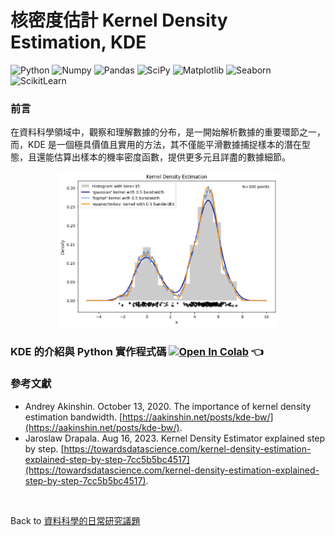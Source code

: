 # 核密度估計 Kernel Density Estimation, KDE

![Python](https://img.shields.io/badge/Python-3.10.12-blue.svg) ![Numpy](https://img.shields.io/badge/NumPy-1.25.2-range.svg) ![Pandas](https://img.shields.io/badge/Pandas-1.5.3-range.svg) ![SciPy](https://img.shields.io/badge/SciPy-1.11.4-range.svg) ![Matplotlib](https://img.shields.io/badge/Matplolib-3.7.1-range.svg) ![Seaborn](https://img.shields.io/badge/Seaborn-0.13.1-range.svg) ![ScikitLearn](https://img.shields.io/badge/ScikitLearn-1.2.2-range.svg)   

### 前言  
在資料科學領域中，觀察和理解數據的分布，是一開始解析數據的重要環節之一，而，KDE 是一個極具價值且實用的方法，其不僅能平滑數據捕捉樣本的潛在型態，且還能估算出樣本的機率密度函數，提供更多元且詳盡的數據細節。

<p align="center">
      <img src="./imgs/KDE_with_different_Kernels.png"  width="70%" height="70%">
</p>

### KDE 的介紹與 Python 實作程式碼   [![Open In Colab](https://colab.research.google.com/assets/colab-badge.svg)](https://colab.research.google.com/github/YenLinWu/Daily_Work_of_Data_Science/blob/Dev/Kernel_Density_Estimation/Kernel_Density_Estimation.ipynb)  :point_left:  

### 參考文獻   
- Andrey Akinshin. October 13, 2020. The importance of kernel density estimation bandwidth. [https://aakinshin.net/posts/kde-bw/](https://aakinshin.net/posts/kde-bw/).
- Jaroslaw Drapala. Aug 16, 2023. Kernel Density Estimator explained step by step. [https://towardsdatascience.com/kernel-density-estimation-explained-step-by-step-7cc5b5bc4517](https://towardsdatascience.com/kernel-density-estimation-explained-step-by-step-7cc5b5bc4517).

</br>    

Back to [資料科學的日常研究議題](https://github.com/YenLinWu/Daily_Work_of_Data_Science/blob/Dev/README.md#%E7%A0%94%E7%A9%B6%E8%AD%B0%E9%A1%8C)
